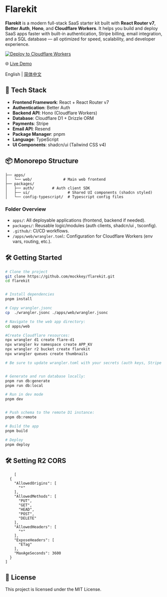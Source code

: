 # Flarekit

**Flarekit** is a modern full-stack SaaS starter kit built with **React Router v7**, **Better Auth**, **Hono**, and **Cloudflare Workers**. It helps you build and deploy SaaS apps faster with built-in authentication, Stripe billing, email integration, and a SQL database — all optimized for speed, scalability, and developer experience.

[![Deploy to Cloudflare Workers](https://deploy.workers.cloudflare.com/button)](https://deploy.workers.cloudflare.com/?url=https://github.com/mockkey/flarekit)


🌐 [Live Demo](https://flarekit.mockkey.com/)

English | [简体中文](./README-zh_CN.md) 

## 🚀 Tech Stack

- **Frontend Framework**: React + React Router v7
- **Authentication**: Better Auth
- **Backend API**: Hono (Cloudflare Workers)
- **Database**: Cloudflare D1 + Drizzle ORM
- **Payments**: Stripe
- **Email API**: Resend
- **Package Manager**: pnpm
- **Language**: TypeScript
- **UI Components**: shadcn/ui (Tailwind CSS v4)



## 📦 Monorepo Structure

```
├── apps/
│   └── web/              # Main web frontend
├── packages/
│   ├── auth/        # Auth client SDK
│   ├── ui/                 # Shared UI components (shadcn styled)
│   └── config-typescript/  # Typescript config files
```

### Folder Overview

- `apps/`: All deployable applications (frontend, backend if needed).
- `packages/`: Reusable logic/modules (auth clients, shadcn/ui , tsconfig).
- `.github/`: CI/CD workflows.
- `/apps/web/wrangler.toml`: Configuration for Cloudflare Workers (env vars, routing, etc.).




## 🛠️ Getting Started

```bash
# Clone the project
git clone https://github.com/mockkey/flarekit.git
cd flarekit


# Install dependencies
pnpm install

# Copy wrangler.jsonc
cp  ./wrangler.jsonc ./apps/web/wrangler.jsonc

# Navigate to the web app directory:
cd apps/web

#Create Cloudflare resources:
npx wrangler d1 create flare-d1
npx wrangler kv namespace create APP_KV
npx wrangler r2 bucket create flarekit
npx wrangler queues create thumbnails

# Be sure to update wrangler.toml with your secrets (auth keys, Stripe keys, D1 DB name, etc.)


# Generate and run database locally:
pnpm run db:generate
pnpm run db:local

# Run in dev mode
pnpm dev


# Push schema to the remote D1 instance:
pnpm db:remote

# Build the app
pnpm build

# Deploy
pnpm deploy

```

## 🛠️ Setting R2  CORS


```r2
    [
  {
    "AllowedOrigins": [
      "*"
    ],
    "AllowedMethods": [
      "PUT",
      "GET",
      "HEAD",
      "POST",
      "DELETE"
    ],
    "AllowedHeaders": [
      "*"
    ],
    "ExposeHeaders": [
      "ETag"
    ],
    "MaxAgeSeconds": 3600
  }
]
```




## 📜 License
This project is licensed under the MIT License.